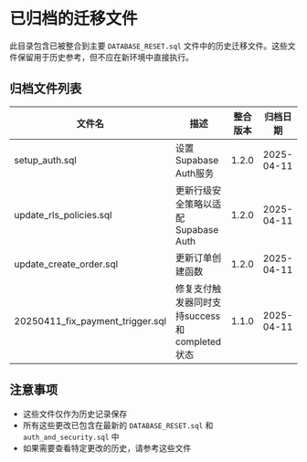 # 已归档的迁移文件

此目录包含已被整合到主要 `DATABASE_RESET.sql` 文件中的历史迁移文件。这些文件保留用于历史参考，但不应在新环境中直接执行。

## 归档文件列表

| 文件名 | 描述 | 整合版本 | 归档日期 |
|--------|------|----------|----------|
| setup_auth.sql | 设置Supabase Auth服务 | 1.2.0 | 2025-04-11 |
| update_rls_policies.sql | 更新行级安全策略以适配Supabase Auth | 1.2.0 | 2025-04-11 |
| update_create_order.sql | 更新订单创建函数 | 1.2.0 | 2025-04-11 |
| 20250411_fix_payment_trigger.sql | 修复支付触发器同时支持success和completed状态 | 1.1.0 | 2025-04-11 |

## 注意事项

- 这些文件仅作为历史记录保存
- 所有这些更改已包含在最新的 `DATABASE_RESET.sql` 和 `auth_and_security.sql` 中
- 如果需要查看特定更改的历史，请参考这些文件 